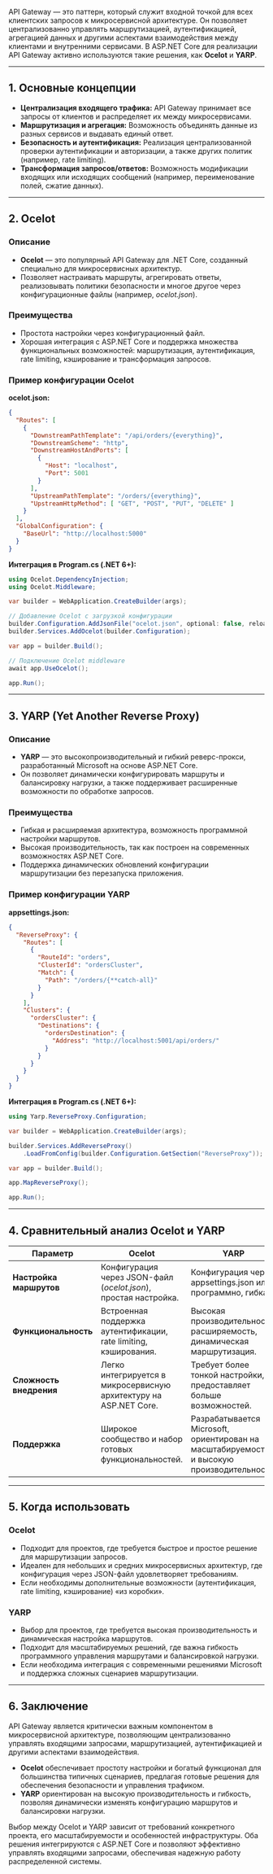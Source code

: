 API Gateway — это паттерн, который служит входной точкой для всех клиентских запросов к микросервисной архитектуре. Он позволяет централизованно управлять маршрутизацией, аутентификацией, агрегацией данных и другими аспектами взаимодействия между клиентами и внутренними сервисами. В ASP.NET Core для реализации API Gateway активно используются такие решения, как **Ocelot** и **YARP**.

---

## 1. Основные концепции

- **Централизация входящего трафика:** API Gateway принимает все запросы от клиентов и распределяет их между микросервисами.
- **Маршрутизация и агрегация:** Возможность объединять данные из разных сервисов и выдавать единый ответ.
- **Безопасность и аутентификация:** Реализация централизованной проверки аутентификации и авторизации, а также других политик (например, rate limiting).
- **Трансформация запросов/ответов:** Возможность модификации входящих или исходящих сообщений (например, переименование полей, сжатие данных).

---

## 2. Ocelot

### Описание

- **Ocelot** — это популярный API Gateway для .NET Core, созданный специально для микросервисных архитектур.
- Позволяет настраивать маршруты, агрегировать ответы, реализовывать политики безопасности и многое другое через конфигурационные файлы (например, _ocelot.json_).

### Преимущества

- Простота настройки через конфигурационный файл.
- Хорошая интеграция с ASP.NET Core и поддержка множества функциональных возможностей: маршрутизация, аутентификация, rate limiting, кэширование и трансформация запросов.

### Пример конфигурации Ocelot

**ocelot.json:**

```json
{
  "Routes": [
    {
      "DownstreamPathTemplate": "/api/orders/{everything}",
      "DownstreamScheme": "http",
      "DownstreamHostAndPorts": [
        {
          "Host": "localhost",
          "Port": 5001
        }
      ],
      "UpstreamPathTemplate": "/orders/{everything}",
      "UpstreamHttpMethod": [ "GET", "POST", "PUT", "DELETE" ]
    }
  ],
  "GlobalConfiguration": {
    "BaseUrl": "http://localhost:5000"
  }
}
```
**Интеграция в Program.cs (.NET 6+):**

```C#
using Ocelot.DependencyInjection;
using Ocelot.Middleware;

var builder = WebApplication.CreateBuilder(args);

// Добавление Ocelot с загрузкой конфигурации
builder.Configuration.AddJsonFile("ocelot.json", optional: false, reloadOnChange: true);
builder.Services.AddOcelot(builder.Configuration);

var app = builder.Build();

// Подключение Ocelot middleware
await app.UseOcelot();

app.Run();
```
---

## 3. YARP (Yet Another Reverse Proxy)

### Описание

- **YARP** — это высокопроизводительный и гибкий реверс-прокси, разработанный Microsoft на основе ASP.NET Core.
- Он позволяет динамически конфигурировать маршруты и балансировку нагрузки, а также поддерживает расширенные возможности по обработке запросов.

### Преимущества

- Гибкая и расширяемая архитектура, возможность программной настройки маршрутов.
- Высокая производительность, так как построен на современных возможностях ASP.NET Core.
- Поддержка динамических обновлений конфигурации маршрутизации без перезапуска приложения.

### Пример конфигурации YARP

**appsettings.json:**

```json
{
  "ReverseProxy": {
    "Routes": [
      {
        "RouteId": "orders",
        "ClusterId": "ordersCluster",
        "Match": {
          "Path": "/orders/{**catch-all}"
        }
      }
    ],
    "Clusters": {
      "ordersCluster": {
        "Destinations": {
          "ordersDestination": {
            "Address": "http://localhost:5001/api/orders/"
          }
        }
      }
    }
  }
}

```

**Интеграция в Program.cs (.NET 6+):**

```C#
using Yarp.ReverseProxy.Configuration;

var builder = WebApplication.CreateBuilder(args);

builder.Services.AddReverseProxy()
    .LoadFromConfig(builder.Configuration.GetSection("ReverseProxy"));

var app = builder.Build();

app.MapReverseProxy();

app.Run();

```

---

## 4. Сравнительный анализ Ocelot и YARP

|**Параметр**|**Ocelot**|**YARP**|
|---|---|---|
|**Настройка маршрутов**|Конфигурация через JSON-файл (_ocelot.json_), простая настройка.|Конфигурация через appsettings.json или программно, гибкая.|
|**Функциональность**|Встроенная поддержка аутентификации, rate limiting, кэширования.|Высокая производительность, расширяемость, динамическая маршрутизация.|
|**Сложность внедрения**|Легко интегрируется в микросервисную архитектуру на ASP.NET Core.|Требует более тонкой настройки, но предоставляет больше возможностей.|
|**Поддержка**|Широкое сообщество и набор готовых функциональностей.|Разрабатывается Microsoft, ориентирован на масштабируемость и высокую производительность.|

---

## 5. Когда использовать

### Ocelot

- Подходит для проектов, где требуется быстрое и простое решение для маршрутизации запросов.
- Идеален для небольших и средних микросервисных архитектур, где конфигурация через JSON-файл удовлетворяет требованиям.
- Если необходимы дополнительные возможности (аутентификация, rate limiting, кэширование) «из коробки».

### YARP

- Выбор для проектов, где требуется высокая производительность и динамическая настройка маршрутов.
- Подходит для масштабируемых решений, где важна гибкость программного управления маршрутами и балансировкой нагрузки.
- Если необходима интеграция с современными решениями Microsoft и поддержка сложных сценариев маршрутизации.

---

## 6. Заключение

API Gateway является критически важным компонентом в микросервисной архитектуре, позволяющим централизованно управлять входящими запросами, маршрутизацией, аутентификацией и другими аспектами взаимодействия.

- **Ocelot** обеспечивает простоту настройки и богатый функционал для большинства типичных сценариев, предлагая готовые решения для обеспечения безопасности и управления трафиком.
- **YARP** ориентирован на высокую производительность и гибкость, позволяя динамически изменять конфигурацию маршрутов и балансировки нагрузки.

Выбор между Ocelot и YARP зависит от требований конкретного проекта, его масштабируемости и особенностей инфраструктуры. Оба решения интегрируются с ASP.NET Core и позволяют эффективно управлять входящими запросами, обеспечивая надежную работу распределенной системы.